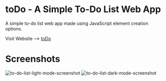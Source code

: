 # toDo - A Simple To-Do List Web App
A simple to-do list web app made using JavaScript element creation options.

Visit Website --> [toDo](https://kshitizrohilla.github.io/to-do-list/)

# Screenshots
![to-do-list-light-mode-screenshot](https://kshitizrohilla.github.io/to-do-list/media/to-do-list-light-mode-screenshot.png)
![to-do-list-dark-mode-screenshot](https://kshitizrohilla.github.io/to-do-list/media/to-do-list-dark-mode-screenshot.png)
